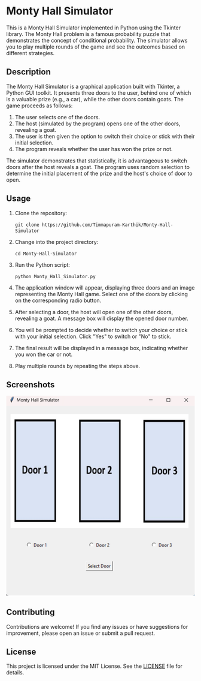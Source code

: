 # Monty Hall Simulator

This is a Monty Hall Simulator implemented in Python using the Tkinter library. The Monty Hall problem is a famous probability puzzle that demonstrates the concept of conditional probability. The simulator allows you to play multiple rounds of the game and see the outcomes based on different strategies.

## Description

The Monty Hall Simulator is a graphical application built with Tkinter, a Python GUI toolkit. It presents three doors to the user, behind one of which is a valuable prize (e.g., a car), while the other doors contain goats. The game proceeds as follows:

1. The user selects one of the doors.
2. The host (simulated by the program) opens one of the other doors, revealing a goat.
3. The user is then given the option to switch their choice or stick with their initial selection.
4. The program reveals whether the user has won the prize or not.

The simulator demonstrates that statistically, it is advantageous to switch doors after the host reveals a goat. The program uses random selection to determine the initial placement of the prize and the host's choice of door to open.

## Usage

1. Clone the repository:

   ```
   git clone https://github.com/Timmapuram-Karthik/Monty-Hall-Simulator
   ```

2. Change into the project directory:

   ```
   cd Monty-Hall-Simulator
   ```

3. Run the Python script:

   ```
   python Monty_Hall_Simulator.py
   ```

4. The application window will appear, displaying three doors and an image representing the Monty Hall game. Select one of the doors by clicking on the corresponding radio button.
5. After selecting a door, the host will open one of the other doors, revealing a goat. A message box will display the opened door number.
6. You will be prompted to decide whether to switch your choice or stick with your initial selection. Click "Yes" to switch or "No" to stick.
7. The final result will be displayed in a message box, indicating whether you won the car or not.
8. Play multiple rounds by repeating the steps above.

## Screenshots

![Monty Hall Simulator](Monty_Hall_Simulator_Screenshot.png)

## Contributing

Contributions are welcome! If you find any issues or have suggestions for improvement, please open an issue or submit a pull request.

## License

This project is licensed under the MIT License. See the [LICENSE](LICENSE) file for details.
